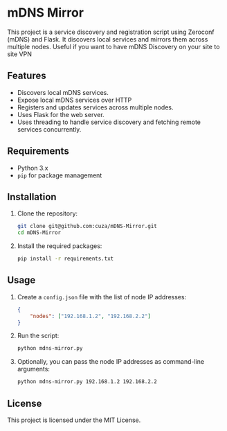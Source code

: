 # mDNS Mirror

This project is a service discovery and registration script using Zeroconf (mDNS) and Flask. It discovers local services and mirrors them across multiple nodes. Useful if you want to have mDNS Discovery on your site to site VPN

## Features

- Discovers local mDNS services.
- Expose local mDNS services over HTTP
- Registers and updates services across multiple nodes.
- Uses Flask for the web server.
- Uses threading to handle service discovery and fetching remote services concurrently.

## Requirements

- Python 3.x
- `pip` for package management

## Installation

1. Clone the repository:
    ```sh
    git clone git@github.com:cuza/mDNS-Mirror.git
    cd mDNS-Mirror
    ```

2. Install the required packages:
    ```sh
    pip install -r requirements.txt
    ```

## Usage

1. Create a `config.json` file with the list of node IP addresses:
    ```json
    {
        "nodes": ["192.168.1.2", "192.168.2.2"]
    }
    ```

2. Run the script:
    ```sh
    python mdns-mirror.py
    ```

3. Optionally, you can pass the node IP addresses as command-line arguments:
    ```sh
    python mdns-mirror.py 192.168.1.2 192.168.2.2
    ```

## License

This project is licensed under the MIT License.
